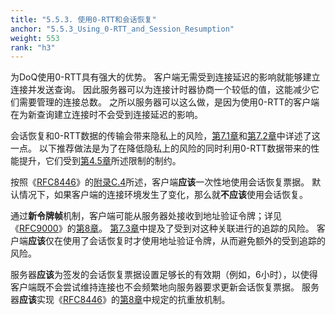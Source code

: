 ```yaml
---
title: "5.5.3. 使用0-RTT和会话恢复"
anchor: "5.5.3_Using_0-RTT_and_Session_Resumption"
weight: 553
rank: "h3"
---
```


为DoQ使用0-RTT具有强大的优势。
客户端无需受到连接延迟的影响就能够建立连接并发送查询。
因此服务器可以为连接计时器协商一个较低的值，这能减少它们需要管理的连接总数。
之所以服务器可以这么做，是因为使用0-RTT的客户端在为新查询建立连接时不会受到连接延迟的影响。

会话恢复和0-RTT数据的传输会带来隐私上的风险，[第7.1章]()和[第7.2章]()中详述了这一点。
以下推荐做法是为了在降低隐私上的风险的同时利用0-RTT数据带来的性能提升，它们受到[第4.5章]()所述限制的制约。

按照《[RFC8446]()》的[附录C.4]()所述，客户端**应该**一次性地使用会话恢复票据。
默认情况下，如果客户端的连接环境发生了变化，那么就**不应该**使用会话恢复。

通过**新令牌帧**机制，客户端可能从服务器处接收到地址验证令牌；详见《[RFC9000]()》的[第8章]()。
[第7.3章]()中提及了受到对这种关联进行的追踪的风险。
客户端**应该**仅在使用了会话恢复时才使用地址验证令牌，从而避免额外的受到追踪的风险。

服务器**应该**为签发的会话恢复票据设置足够长的有效期（例如，6小时），以使得客户端既不会尝试维持连接也不会频繁地向服务器要求更新会话恢复票据。
服务器**应该**实现《[RFC8446]()》的[第8章]()中规定的抗重放机制。
